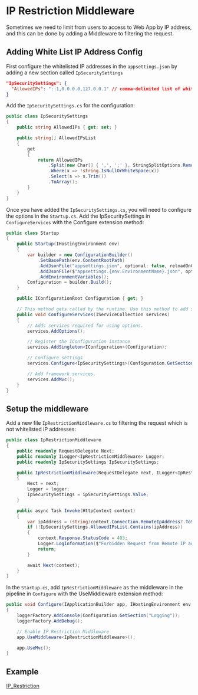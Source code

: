 # IP Restriction Middleware

Sometimes we need to limit from users to access to Web App by IP address, and this can be done by adding a Middleware to filtering the request.

## Adding White List IP Address Config

First configure the whitelisted IP addresses in the `appsettings.json` by adding a new section called `IpSecuritySettings`

```json
"IpSecuritySettings": {
  "AllowedIPs": "::1,0.0.0.0,127.0.0.1" // comma-delimited list of whitelisted IP addresses, seperator ',' or ';'
}
```

Add the `IpSecuritySettings.cs` for the configuration:

```cs
public class IpSecuritySettings
{
    public string AllowedIPs { get; set; }

    public string[] AllowedIPsList
    {
        get
        {
            return AllowedIPs
                .Split(new Char[] { ',', ';' }, StringSplitOptions.RemoveEmptyEntries)
                .Where(x => !string.IsNullOrWhiteSpace(x))
                .Select(s => s.Trim())
                .ToArray();
        }
    }
}
```

Once you have added the `IpSecuritySettings.cs`, you will need to configure the options in the `Startup.cs`.
Add the IpSecuritySettings in `ConfigureServices` with the Configure extension method:

```cs
public class Startup
{
    public Startup(IHostingEnvironment env)
    {
        var builder = new ConfigurationBuilder()
            .SetBasePath(env.ContentRootPath)
            .AddJsonFile("appsettings.json", optional: false, reloadOnChange: true)
            .AddJsonFile($"appsettings.{env.EnvironmentName}.json", optional: true)
            .AddEnvironmentVariables();
        Configuration = builder.Build();
    }

    public IConfigurationRoot Configuration { get; }

    // This method gets called by the runtime. Use this method to add services to the container.
    public void ConfigureServices(IServiceCollection services)
    {
        // Adds services required for using options.
        services.AddOptions();

        // Register the IConfiguration instance
        services.AddSingleton<IConfiguration>(Configuration);

        // Configure settings
        services.Configure<IpSecuritySettings>(Configuration.GetSection("IpSecuritySettings"));

        // Add framework services.
        services.AddMvc();
    }
}
```

## Setup the middleware

Add a new file `IpRestrictionMiddleware.cs` to filtering the request which is not whitelisted IP addresses:

```cs
public class IpRestrictionMiddleware
{
    public readonly RequestDelegate Next;
    public readonly ILogger<IpRestrictionMiddleware> Logger;
    public readonly IpSecuritySettings IpSecuritySettings;

    public IpRestrictionMiddleware(RequestDelegate next, ILogger<IpRestrictionMiddleware> logger, IOptions<IpSecuritySettings> ipSecuritySettings)
    {
        Next = next;
        Logger = logger;
        IpSecuritySettings = ipSecuritySettings.Value;
    }

    public async Task Invoke(HttpContext context)
    {
        var ipAddress = (string)context.Connection.RemoteIpAddress?.ToString();
        if (!IpSecuritySettings.AllowedIPsList.Contains(ipAddress))
        {
            context.Response.StatusCode = 403;
            Logger.LogInformation($"Forbidden Request from Remote IP address: {ipAddress}");
            return;
        }

        await Next(context);
    }
}
```

In the `Startup.cs`, add `IpRestrictionMiddleware` as the middleware in the pipeline in `Configure` with the UseMiddleware extension method:

```cs
public void Configure(IApplicationBuilder app, IHostingEnvironment env, ILoggerFactory loggerFactory)
{
    loggerFactory.AddConsole(Configuration.GetSection("Logging"));
    loggerFactory.AddDebug();

    // Enable IP Restriction Middleware
    app.UseMiddleware<IpRestrictionMiddleware>();

    app.UseMvc();
}
```

## Example

[IP_Restriction](https://github.com/nicholashew/aspnet-samples/tree/master/Middleware/IP_Restriction)